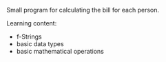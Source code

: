 Small program for calculating the bill for each person.

Learning content:
- f-Strings
- basic data types
- basic mathematical operations